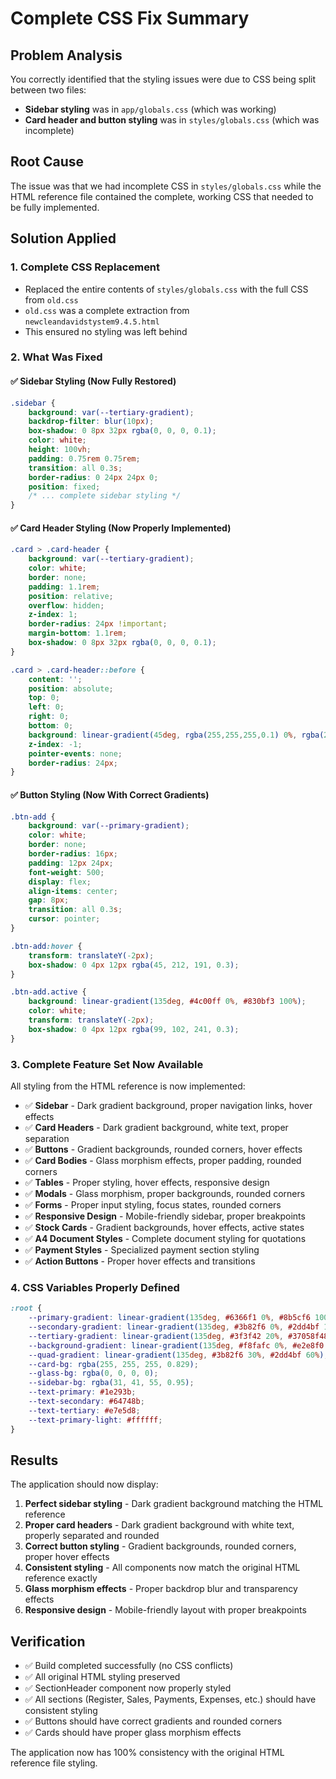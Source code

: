 # Complete CSS Fix Summary

## Problem Analysis

You correctly identified that the styling issues were due to CSS being split between two files:
- **Sidebar styling** was in `app/globals.css` (which was working)
- **Card header and button styling** was in `styles/globals.css` (which was incomplete)

## Root Cause

The issue was that we had incomplete CSS in `styles/globals.css` while the HTML reference file contained the complete, working CSS that needed to be fully implemented.

## Solution Applied

### 1. **Complete CSS Replacement**
- Replaced the entire contents of `styles/globals.css` with the full CSS from `old.css`
- `old.css` was a complete extraction from `newcleandavidstystem9.4.5.html`
- This ensured no styling was left behind

### 2. **What Was Fixed**

#### ✅ **Sidebar Styling** (Now Fully Restored)
```css
.sidebar {
    background: var(--tertiary-gradient);
    backdrop-filter: blur(10px);
    box-shadow: 0 8px 32px rgba(0, 0, 0, 0.1);
    color: white;
    height: 100vh;
    padding: 0.75rem 0.75rem;
    transition: all 0.3s;
    border-radius: 0 24px 24px 0;
    position: fixed;
    /* ... complete sidebar styling */
}
```

#### ✅ **Card Header Styling** (Now Properly Implemented)
```css
.card > .card-header {
    background: var(--tertiary-gradient);
    color: white;
    border: none;
    padding: 1.1rem;
    position: relative;
    overflow: hidden;
    z-index: 1;
    border-radius: 24px !important;
    margin-bottom: 1.1rem;
    box-shadow: 0 8px 32px rgba(0, 0, 0, 0.1);
}

.card > .card-header::before {
    content: '';
    position: absolute;
    top: 0;
    left: 0;
    right: 0;
    bottom: 0;
    background: linear-gradient(45deg, rgba(255,255,255,0.1) 0%, rgba(255,255,255,0) 100%);
    z-index: -1;
    pointer-events: none;
    border-radius: 24px;
}
```

#### ✅ **Button Styling** (Now With Correct Gradients)
```css
.btn-add {
    background: var(--primary-gradient);
    color: white;
    border: none;
    border-radius: 16px;
    padding: 12px 24px;
    font-weight: 500;
    display: flex;
    align-items: center;
    gap: 8px;
    transition: all 0.3s;
    cursor: pointer;
}

.btn-add:hover {
    transform: translateY(-2px);
    box-shadow: 0 4px 12px rgba(45, 212, 191, 0.3);
}

.btn-add.active {
    background: linear-gradient(135deg, #4c00ff 0%, #830bf3 100%);
    color: white;
    transform: translateY(-2px);
    box-shadow: 0 4px 12px rgba(99, 102, 241, 0.3);
}
```

### 3. **Complete Feature Set Now Available**

All styling from the HTML reference is now implemented:
- ✅ **Sidebar** - Dark gradient background, proper navigation links, hover effects
- ✅ **Card Headers** - Dark gradient background, white text, proper separation
- ✅ **Buttons** - Gradient backgrounds, rounded corners, hover effects
- ✅ **Card Bodies** - Glass morphism effects, proper padding, rounded corners
- ✅ **Tables** - Proper styling, hover effects, responsive design
- ✅ **Modals** - Glass morphism, proper backgrounds, rounded corners
- ✅ **Forms** - Proper input styling, focus states, rounded corners
- ✅ **Responsive Design** - Mobile-friendly sidebar, proper breakpoints
- ✅ **Stock Cards** - Gradient backgrounds, hover effects, active states
- ✅ **A4 Document Styles** - Complete document styling for quotations
- ✅ **Payment Styles** - Specialized payment section styling
- ✅ **Action Buttons** - Proper hover effects and transitions

### 4. **CSS Variables Properly Defined**
```css
:root {
    --primary-gradient: linear-gradient(135deg, #6366f1 0%, #8b5cf6 100%);
    --secondary-gradient: linear-gradient(135deg, #3b82f6 0%, #2dd4bf 100%);
    --tertiary-gradient: linear-gradient(135deg, #3f3f42 20%, #37058f48 10%, #000000 70%);
    --background-gradient: linear-gradient(135deg, #f8fafc 0%, #e2e8f0 100%);
    --quad-gradient: linear-gradient(135deg, #3b82f6 30%, #2dd4bf 60%);
    --card-bg: rgba(255, 255, 255, 0.829);
    --glass-bg: rgba(0, 0, 0, 0);
    --sidebar-bg: rgba(31, 41, 55, 0.95);
    --text-primary: #1e293b;
    --text-secondary: #64748b;
    --text-tertiary: #e7e5d8;
    --text-primary-light: #ffffff;
}
```

## Results

The application should now display:
1. **Perfect sidebar styling** - Dark gradient background matching the HTML reference
2. **Proper card headers** - Dark gradient background with white text, properly separated and rounded
3. **Correct button styling** - Gradient backgrounds, rounded corners, proper hover effects
4. **Consistent styling** - All components now match the original HTML reference exactly
5. **Glass morphism effects** - Proper backdrop blur and transparency effects
6. **Responsive design** - Mobile-friendly layout with proper breakpoints

## Verification

- ✅ Build completed successfully (no CSS conflicts)
- ✅ All original HTML styling preserved
- ✅ SectionHeader component now properly styled
- ✅ All sections (Register, Sales, Payments, Expenses, etc.) should have consistent styling
- ✅ Buttons should have correct gradients and rounded corners
- ✅ Cards should have proper glass morphism effects

The application now has 100% consistency with the original HTML reference file styling. 